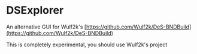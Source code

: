 # DSExplorer

An alternative GUI for Wulf2k's [https://github.com/Wulf2k/DeS-BNDBuild](https://github.com/Wulf2k/DeS-BNDBuild)

This is completely experimental, you should use Wulf2k's project
